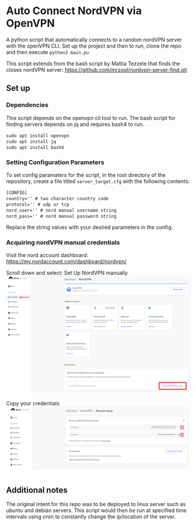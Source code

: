 # Auto Connect NordVPN via OpenVPN

A python script that automatically connects to a random nordVPN server with the openVPN CLI. 
Set up the project and then to run, clone the repo and then execute ```python3 main.pu```

This script extends from the bash script by Mattia Tezzele that finds the closes nordVPN server: https://github.com/mrzool/nordvpn-server-find.git

## Set up
### Dependencies

This script depends on the openvpn cli tool to run. The bash script for finding servers depends on jq and requires bash4 to run.
```text
sudo apt install openvpn
sudo apt install jq
sudo apt install bash4
```

### Setting Configuration Parameters
To set config paramaters for the script, in the root directory of the repository, create a file titled ```server_target.cfg``` with the following contents:
```text
[CONFIG]
country='' # two character country code
protocol='' # udp or tcp
nord_user='' # nord manual username string
nord_pass='' # nord manual password string
```
Replace the string values with your desired parameters in the config.

### Acquiring nordVPN manual credentials
Visit the nord account dashboard: https://my.nordaccount.com/dashboard/nordvpn/

Scroll down and select: Set Up NordVPN manually
![dashboard image](./img/dashboard.png)

Copy your credentials
![cred_image](./img/cred.png)


## Additional notes
The original intent for this repo was to be deployed to linux server such as ubuntu and debian servers. 
This script would then be run at specified time intervals using cron to constantly change the ip/location of the server.